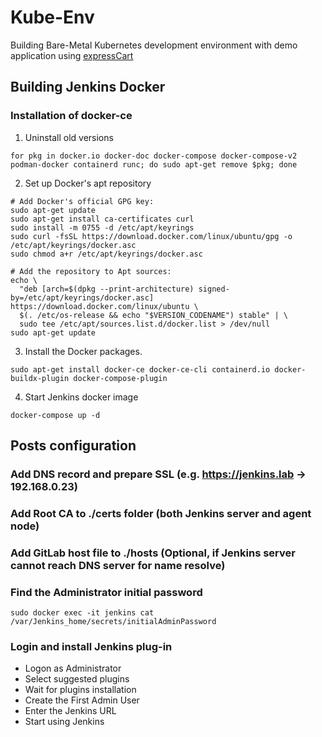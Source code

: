 # Kube-Env
Building Bare-Metal Kubernetes development environment with demo application using [expressCart](https://github.com/mrvautin/expressCart)

## Building Jenkins Docker

### Installation of docker-ce

1. Uninstall old versions 
```
for pkg in docker.io docker-doc docker-compose docker-compose-v2 podman-docker containerd runc; do sudo apt-get remove $pkg; done
```

2. Set up Docker's apt repository 
```
# Add Docker's official GPG key:
sudo apt-get update
sudo apt-get install ca-certificates curl
sudo install -m 0755 -d /etc/apt/keyrings
sudo curl -fsSL https://download.docker.com/linux/ubuntu/gpg -o /etc/apt/keyrings/docker.asc
sudo chmod a+r /etc/apt/keyrings/docker.asc

# Add the repository to Apt sources:
echo \
  "deb [arch=$(dpkg --print-architecture) signed-by=/etc/apt/keyrings/docker.asc] https://download.docker.com/linux/ubuntu \
  $(. /etc/os-release && echo "$VERSION_CODENAME") stable" | \
  sudo tee /etc/apt/sources.list.d/docker.list > /dev/null
sudo apt-get update
```

3. Install the Docker packages.
```
sudo apt-get install docker-ce docker-ce-cli containerd.io docker-buildx-plugin docker-compose-plugin
```

4. Start Jenkins docker image
```
docker-compose up -d
```

## Posts configuration

### Add DNS record and prepare SSL (e.g. https://jenkins.lab -> 192.168.0.23)

### Add Root CA to ./certs folder (both Jenkins server and agent node)

### Add GitLab host file to ./hosts (Optional, if Jenkins server cannot reach DNS server for name resolve)

### Find the Administrator initial password
```
sudo docker exec -it jenkins cat /var/Jenkins_home/secrets/initialAdminPassword
```

### Login and install Jenkins plug-in
- Logon as Administrator 
- Select suggested plugins
- Wait for plugins installation
- Create the First Admin User
- Enter the Jenkins URL
- Start using Jenkins


